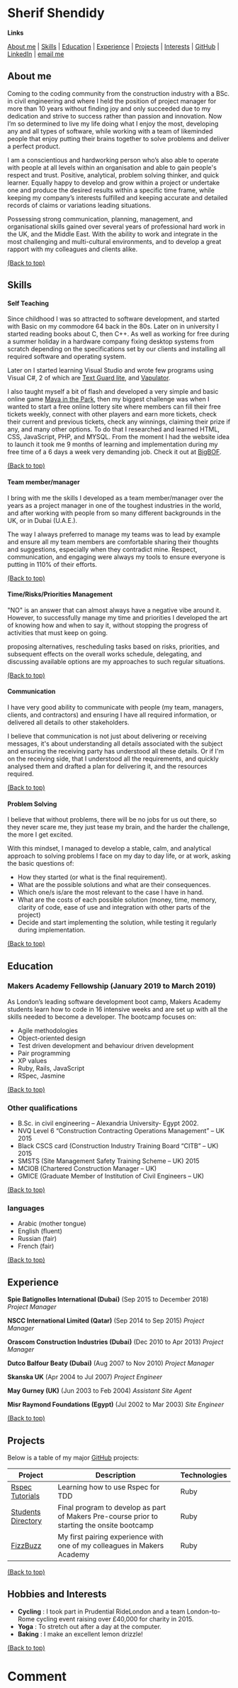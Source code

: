 # Sherif Shendidy

**Links**

[About me](#about-me) | [Skills](#skills) | [Education](#education) | [Experience](#experience) | [Projects](#projects) | [Interests](#hobbies-and-interests) | [GitHub](https://github.com/Shendidy?tab=repositories) | [LinkedIn](www.linkedin.com/in/sherif-shendidy) | [email me](mailto:sherif@shendidy.com)
##

## About me

Coming to the coding community from the construction industry with a BSc. in civil engineering and where I held the position of project manager for more than 10 years without finding joy and only succeeded due to my dedication and strive to success rather than passion and innovation. Now I’m so determined to live my life doing what I enjoy the most, developing any and all types of software, while working with a team of likeminded people that enjoy putting their brains together to solve problems and deliver a perfect product.

I am a conscientious and hardworking person who’s also able to operate with people at all levels within an organisation and able to gain people's respect and trust. Positive, analytical, problem solving thinker, and quick learner. Equally happy to develop and grow within a project or undertake one and produce the desired results within a specific time frame, while keeping my company’s interests fulfilled and keeping accurate and detailed records of claims or variations leading situations.

Possessing strong communication, planning, management, and organisational skills gained over several years of professional hard work in the UK, and the Middle East. With the ability to work and integrate in the most challenging and multi-cultural environments, and to develop a great rapport with my colleagues and clients alike.

[(Back to top)](#sherif-shendidy)

## Skills

#### Self Teaching

Since childhood I was so attracted to software development, and started with Basic on my commodore 64 back in the 80s. Later on in university I started reading books about C, then C++. As well as working for free during a summer holiday in a hardware company fixing desktop systems from scratch depending on the specifications set by our clients and installing all required software and operating system.

Later on I started learning Visual Studio and wrote few programs using Visual C#, 2 of which are [Text Guard lite](http://shendidy.com/software/textguardlite.html), and [Vapulator](https://www.softpedia.com/get/Others/Home-Education/Vapulator.shtml).

I also taught myself a bit of flash and developed a very simple and basic online game [Maya in the Park](http://www.shendidy.com/games/mip.html), then my biggest challenge was when I wanted to start a free online lottery site where members can fill their free tickets weekly, connect with other players and earn more tickets, check their current and previous tickets, check any winnings, claiming their prize if any, and many other options. To do that I researched and learned HTML, CSS, JavaScript, PHP, and MYSQL. From the moment I had the website idea to launch it took me 9 months of learning and implementation during my free time of a 6 days a week very demanding job. Check it out at [BigBOF](https://www.bigbof.com).

[(Back to top)](#sherif-shendidy)

#### Team member/manager

I bring with me the skills I developed as a team member/manager over the years as a project manager in one of the toughest industries in the world, and after working with people from so many different backgrounds in the UK, or in Dubai (U.A.E.).

The way I always preferred to manage my teams was to lead by example and ensure all my team members are comfortable sharing their thoughts and suggestions, especially when they contradict mine. Respect, communication, and engaging were always my tools to ensure everyone is putting in 110% of their efforts.

[(Back to top)](#sherif-shendidy)

#### Time/Risks/Priorities Management

"NO" is an answer that can almost always have a negative vibe around it. However, to successfully manage my time and priorities I developed the art of knowing how and when to say it, without stopping the progress of activities that must keep on going.

proposing alternatives, rescheduling tasks based on risks, priorities, and subsequent effects on the overall works schedule, delegating, and discussing available options are my approaches to such regular situations.

[(Back to top)](#sherif-shendidy)

#### Communication

I have very good ability to communicate with people (my team, managers, clients, and contractors) and ensuring I have all required information, or delivered all details to other stakeholders.

I believe that communication is not just about delivering or receiving messages, it's about understanding all details associated with the subject and ensuring the receiving party has understood all these details. Or if I'm on the receiving side, that I understood all the requirements, and quickly analysed them and drafted a plan for delivering it, and the resources required.

[(Back to top)](#sherif-shendidy)

#### Problem Solving

I believe that without problems, there will be no jobs for us out there, so they never scare me, they just tease my brain, and the harder the challenge, the more I get excited.

With this mindset, I managed to develop a stable, calm, and analytical approach to solving problems I face on my day to day life, or at work, asking the basic questions of:

- How they started (or what is the final requirement).
- What are the possible solutions and what are their consequences.
- Which one/s is/are the most relevant to the case I have in hand.
- What are the costs of each possible solution (money, time, memory, clarity of code, ease of use and integration with other parts of the project)
- Decide and start implementing the solution, while testing it regularly during implementation.

[(Back to top)](#sherif-shendidy)

## Education

### Makers Academy Fellowship (January 2019 to March 2019)

As London’s leading software development boot camp, Makers Academy students learn how to code in 16 intensive weeks and are set up with all the skills needed to become a developer. The bootcamp focuses on:

- Agile methodologies
- Object-oriented design
- Test driven development and behaviour driven development
- Pair programming
- XP values
- Ruby, Rails, JavaScript
- RSpec, Jasmine

[(Back to top)](#sherif-shendidy)

### Other qualifications

-	B.Sc. in civil engineering – Alexandria University- Egypt 2002.
-	NVQ Level 6 “Construction Contracting Operations Management” – UK 2015
-	Black CSCS card (Construction Industry Training Board “CITB” – UK) 2015
-	SMSTS (Site Management Safety Training Scheme – UK) 2015
-	MCIOB (Chartered Construction Manager – UK)
-	GMICE (Graduate Member of Institution of Civil Engineers – UK)

[(Back to top)](#sherif-shendidy)

### languages

- Arabic (mother tongue)
- English (fluent)
- Russian (fair)
- French (fair)

[(Back to top)](#sherif-shendidy)

## Experience

**Spie Batignolles International (Dubai)** (Sep 2015 to December 2018)
*Project Manager*

**NSCC International Limited (Qatar)** (Sep 2014 to Sep 2015)
*Project Manager*

**Orascom Construction Industries (Dubai)** (Dec 2010 to Apr 2013)
*Project Manager*

**Dutco Balfour Beaty (Dubai)** (Aug 2007 to Nov 2010)
*Project Manager*

**Skanska UK** (Apr 2004 to Jul 2007)
*Project Engineer*

**May Gurney (UK)** (Jun 2003 to Feb 2004)
*Assistant Site Agent*

**Misr Raymond Foundations (Egypt)** (Jul 2002 to Mar 2003)
*Site Engineer*

[(Back to top)](#sherif-shendidy)

## Projects

Below is a table of my major [GitHub](https://github.com/Shendidy?tab=repositories) projects:

| Project   | Description | Technologies |
|---        |---         |---           |
| [Rspec Tutorials](https://github.com/Shendidy/rspec_tutorials) | Learning how to use Rspec for TDD | Ruby |
| [Students Directory](https://github.com/Shendidy/student-directory) | Final program to develop as part of Makers Pre-course prior to starting the onsite bootcamp | Ruby |
| [FizzBuzz](https://github.com/Shendidy/fizzbuzz) | My first pairing experience with one of my colleagues in Makers Academy | Ruby |

[(Back to top)](#sherif-shendidy)

## Hobbies and Interests
- **Cycling** : I took part in Prudential RideLondon and a team London-to-Rome cycling event raising over £40,000 for charity in 2015.
- **Yoga** : To stretch out after a day at the computer.
- **Baking** : I make an excellent lemon drizzle!

[(Back to top)](#sherif-shendidy)


















# Comment
